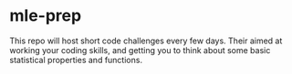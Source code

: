 # mle-prep
This repo will host short code challenges every few days. Their aimed at working your coding skills, and getting you to think about some basic statistical properties and functions. 
